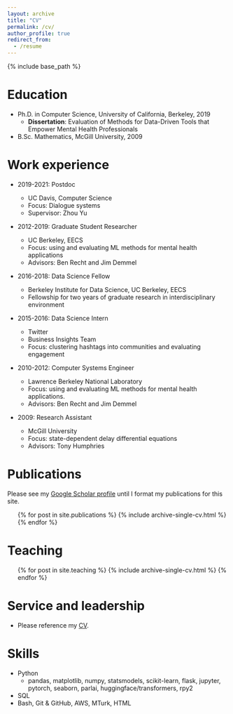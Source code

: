 ```yaml
---
layout: archive
title: "CV"
permalink: /cv/
author_profile: true
redirect_from:
  - /resume
---
```


{% include base_path %}

Education
======
* Ph.D. in Computer Science, University of California, Berkeley, 2019
    * **Dissertation**: Evaluation of Methods for Data-Driven Tools that Empower Mental Health Professionals
* B.Sc. Mathematics, McGill University, 2009




Work experience
======
* 2019-2021: Postdoc
  * UC Davis, Computer Science
  * Focus: Dialogue systems
  * Supervisor: Zhou Yu

* 2012-2019: Graduate Student Researcher
  * UC Berkeley, EECS
  * Focus: using and evaluating ML methods for mental health applications
  * Advisors: Ben Recht and Jim Demmel
  
* 2016-2018: Data Science Fellow
  * Berkeley Institute for Data Science, UC Berkeley, EECS
  * Fellowship for two years of graduate research in interdisciplinary environment
  
  
* 2015-2016: Data Science Intern
  * Twitter
  * Business Insights Team
  * Focus: clustering hashtags into communities and evaluating engagement
  
  
  
* 2010-2012: Computer Systems Engineer
  * Lawrence Berkeley National Laboratory
  * Focus: using and evaluating ML methods for mental health applications.
  * Advisors: Ben Recht and Jim Demmel


  
* 2009: Research Assistant
  * McGill University
  * Focus: state-dependent delay differential equations
  * Advisors: Tony Humphries
  
  
  
  
Publications
======
Please see my [Google Scholar profile](https://scholar.google.com/citations?user=Gxhoh2kAAAAJ&hl=en&oi=ao) until I format my publications for this site.

  <ul>{% for post in site.publications %}
    {% include archive-single-cv.html %}
  {% endfor %}</ul>
  
<!-- 
Talks
======
  <ul>{% for post in site.talks %}
    {% include archive-single-talk-cv.html %}
  {% endfor %}</ul>
 -->
  
Teaching
======
  <ul>{% for post in site.teaching %}
    {% include archive-single-cv.html %}
  {% endfor %}</ul>
  
  
Service and leadership
======
* Please reference my [CV](http://odemasi.github.io/files/Demasi_CV.pdf).


Skills
======
* Python
    * pandas, matplotlib, numpy, statsmodels, scikit-learn, flask, jupyter, pytorch, seaborn, parlai, huggingface/transformers, rpy2
* SQL
* Bash, Git & GitHub, AWS, MTurk, HTML


